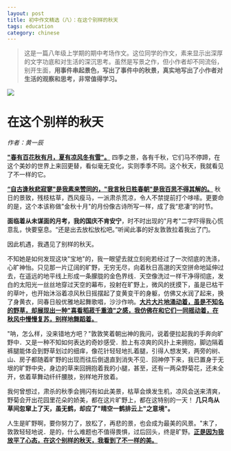 ```yaml
---
layout: post
title: 初中作文精选（八）：在这个别样的秋天
tags: education
category: chinese
---
```


> 这是一篇八年级上学期的期中考场作文。这位同学的作文，素来显示出深厚的文字功底和对生活的深沉思考。虽然是写景之作，但小作者却不同流俗，别开生面，**用事件串起景色，写出了事件中的秋景，真实地写出了小作者对生活的观察和思考，非常值得学习。**

![](https://crsando.github.io/images/2024-11-13/export_64um4p.png)

# 在这个别样的秋天

*作者：黄一辰*

<u>**"春有百花秋有月，夏有凉风冬有雪"。**</u> 四季之景，各有千秋，它们马不停蹄，在这个美妙的世界上来回更替，看似毫无变化，实则季季不同。这个秋天，我就看见了不一样的它。

<u>**“自古逢秋悲寂寥"是我素来赞同的，"我言秋日胜春朝"是我百思不得其解的。**</u> 秋日的景致，残枝枯草，西风瘦马，一派肃杀荒凉，令人不禁提前打个哆嗦。更要命的是，这个本该称做"金秋十月"的月份像古诗所写一样，成了我“悲凄”的时节。

**面临着从未谋面的月考，我的国庆不肯安宁**，时不时出现的"月考"二字吓得我心慌意乱，快要窒息。“还是出去放松放松吧。”听闻此事的好友敦敦拉着我出了门。

因此机遇，我遇见了别样的秋天。

不知她是如何发现这块"宝地"的，我一眼望去就立刻宛若经过了一次彻底的洗涤，心旷神怡。只见那一片辽阔的旷野，无穷无尽，向着秋日高邈的天空拼命地延伸过去，在遥远的地平线上形成一条朦胧的金色界线．天空像洗过一样干净得彻底，发白的太阳光一丝丝地穿过天空的幕布，投射在旷野上，微风的抚摸下，虽是已枯干的草叶，也开始沐浴着凉风秋日摇摆起了变黄变干的身躯，仿佛又水润了起来，换了身黄衣，同春日般优雅地起舞歌唱，沙沙作响。<u>**大片大片地涌动着，虽是不知名的野草，却展现出一种"喜看稻菽千重浪"之感，我仿佛在和它们一同摇动着，在秋风中慢慢复苏，别样地舞蹈着。**</u>

"呐，怎么样，没来错地方吧？"敦敦笑着朝出神的我问，说着便拉起我的手奔向旷野中．又是一种不知如何表达的奇妙感受．脸上有凉爽的风扑上来拥抱，脚边隔着裤腿能体会到野草划过的细痒，像花针轻轻地扎着腿，引得人想发笑，两旁的树、山、房子都随着旷野的出现而往后倒退直到消失不见．回神停下来，我已置身于无垠的旷野中央，身边的草来回拥抱着我的小腿，甚至，还有一两朵野菊花，还未全开，依着草舞动纤纤腰肢，别样地开放着。

我何曾想过，肃杀的秋季会拥闪有如此美景，枯草会焕发生机，凉风会送来清爽，野菊会开出花园里花朵的娇美，都在这片旷野上，都在这特别的一天！ **几只鸟从草间忽窜上了天，虽无鹤，却应了"晴空一鹤排云上"之意境"。**

人生是旷野啊，要你努力了，放松了，再悲的景，也会成为最美的风景。"末了，敦敦轻轻地说．是的，什么难题也不值得畏惧，过后回头，终是旷野。<u>**正是因为我放平了心态，在这个别样的秋天，我看到了不一样的美。**</u>